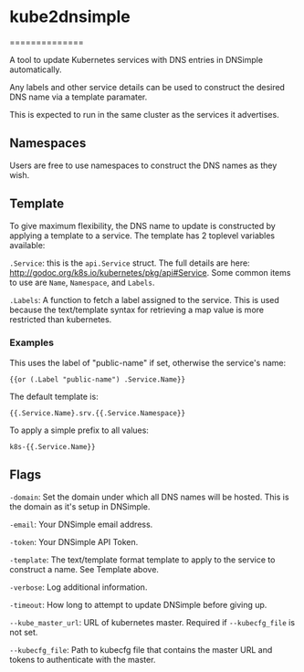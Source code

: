 # kube2dnsimple
==============

A tool to update Kubernetes services with DNS entries in DNSimple automatically.

Any labels and other service details can be used to construct the desired
DNS name via a template paramater.

This is expected to run in the same cluster as the services it advertises.

## Namespaces

Users are free to use namespaces to construct the DNS names as they wish.

## Template

To give maximum flexibility, the DNS name to update is constructed by applying
a template to a service. The template has 2 toplevel variables available:

`.Service`: this is the `api.Service` struct. The full details are here: http://godoc.org/k8s.io/kubernetes/pkg/api#Service. Some common items to use are `Name`, `Namespace`, and `Labels`.

`.Labels`: A function to fetch a label assigned to the service. This is used because the text/template syntax for retrieving a map value is more restricted than kubernetes.

### Examples

This uses the label of "public-name" if set, otherwise the service's name:

`{{or (.Label "public-name") .Service.Name}}`

The default template is:

`{{.Service.Name}.srv.{{.Service.Namespace}}`

To apply a simple prefix to all values:

`k8s-{{.Service.Name}}`


## Flags

`-domain`: Set the domain under which all DNS names will be hosted. This is
the domain as it's setup in DNSimple.

`-email`: Your DNSimple email address.

`-token`: Your DNSimple API Token.

`-template`: The text/template format template to apply to the service to
construct a name. See Template above.

`-verbose`: Log additional information.

`-timeout`: How long to attempt to update DNSimple before giving up.

`--kube_master_url`: URL of kubernetes master. Required if `--kubecfg_file` is not set.

`--kubecfg_file`: Path to kubecfg file that contains the master URL and tokens to authenticate with the master.


